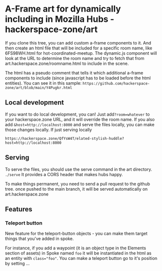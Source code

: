 # A-Frame art for dynamically including in Mozilla Hubs - hackerspace-zone/art

If you clone this tree, you can add custom a-frame components to it.  And then create an html file that will be included for a specific room name, like 6FS98WH.html for hot-coordinated-meetup.  The dynamic.js component will look at the URL to determine the room name and try to fetch that from art.hackerspace.zone/roomname.html to include in the scene.

The html has a pseudo comment that tells it which additional a-frame components to include (since javascript has to be loaded before the html entities).  You can see it in this sample: `https://github.com/hackerspace-zone/art/blob/main/Y4Pugkr.html`

## Local development

If you want to do local development, you can!  Just add`?room=whatever` to your hackerspace.zone URL, and it will override the room name.  If you also add `&host=http://localhost:8000` and serve the files locally, you can make those changes locally. If just serving locally

```https://hackerspace.zone/QfYsW4T/elated-stylish-huddle?host=http://localhost:8000```

## Serving

To serve the files, you should use the serve command in the art directory. `./serve` It provides a CORS header that makes hubs happy.

To make things permanent, you need to send a pull request to the github tree. once pushed to the main branch, it will be served automatically on art.hackerspace.zone

## Features

### Teleport button

New feature for the teleport-button objects - you can make them target things that you've added in spoke.

For instance, if you add a waypoint (it is an object type in the Elements section of assets) in Spoke named `foo` it will be instantiated in the html as an entity with `class="foo"`. You can make a teleport button go to it's position by setting <a-entity teleport-button="target: .foo">...</a-entity>